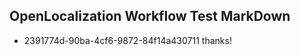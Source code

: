 ## OpenLocalization Workflow Test MarkDown
* 2391774d-90ba-4cf6-9872-84f14a430711 thanks!

<!--HONumber=Aug16_HO3-->


